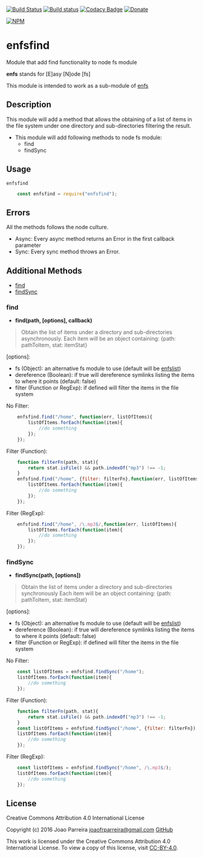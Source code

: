 [![Build Status](https://travis-ci.org/n3okill/enfsfind.svg)](https://travis-ci.org/n3okill/enfsfind)
[![Build status](https://ci.appveyor.com/api/projects/status/w8567ywc795x06po?svg=true)](https://ci.appveyor.com/project/n3okill/enfsfind)
[![Codacy Badge](https://api.codacy.com/project/badge/grade/125b0fd16c4e4ad390acd52b216586e1)](https://www.codacy.com/app/n3okill/enfsfind)
[![Donate](https://www.paypalobjects.com/en_US/i/btn/btn_donate_SM.gif)](https://www.paypal.com/cgi-bin/webscr?cmd=_s-xclick&hosted_button_id=64PYTCDH5UNZ6)

[![NPM](https://nodei.co/npm/enfsfind.png)](https://nodei.co/npm/enfsfind/)

enfsfind
=========
Module that add find functionality to node fs module

**enfs** stands for [E]asy [N]ode [fs]

This module is intended to work as a sub-module of [enfs](https://www.npmjs.com/package/enfs)


Description
-----------
This module will add a method that allows the obtaining of a
list of items in the file system under one directory and sub-directories
filtering the result.

- This module will add following methods to node fs module:
  * find
  * findSync
  
Usage
-----
`enfsfind`

```js
    const enfsfind = require("enfsfind");
```

Errors
------
All the methods follows the node culture.
- Async: Every async method returns an Error in the first callback parameter
- Sync: Every sync method throws an Error.


Additional Methods
------------------
- [find](#find)
- [findSync](#findsync)


### find
  - **find(path, [options], callback)**

> Obtain the list of items under a directory and sub-directories asynchronously.
Each item will be an object containing: {path: pathToItem, stat: itemStat}

[options]:
  * fs (Object): an alternative fs module to use (default will be [enfslist](https://www.npmjs.com/package/enfslist))
  * dereference (Boolean): if true will dereference symlinks listing the items to where it points (default: false)
  * filter (Function or RegExp): if defined will filter the items in the file system

No Filter:

```js
    enfsfind.find("/home", function(err, listOfItems){
        listOfItems.forEach(function(item){
            //do something
        });
    });
```

Filter (Function):

```js
    function filterFn(path, stat){
        return stat.isFile() && path.indexOf("mp3") !== -1;
    }
    enfsfind.find("/home", {filter: filterFn},function(err, listOfItems){
        listOfItems.forEach(function(item){
            //do something
        });
    });
```

Filter (RegExp):

```js
    enfsfind.find("/home", /\.mp3$/,function(err, listOfItems){
        listOfItems.forEach(function(item){
            //do something
        });
    });
```


### findSync
  - **findSync(path, [options])**

> Obtain the list of items under a directory and sub-directories synchronously
Each item will be an object containing: {path: pathToItem, stat: itemStat}

[options]:
  * fs (Object): an alternative fs module to use (default will be [enfslist](https://www.npmjs.com/package/enfslist))
  * dereference (Boolean): if true will dereference symlinks listing the items to where it points (default: false)
  * filter (Function or RegExp): if defined will filter the items in the file system

No Filter:

```js
    const listOfItems = enfsfind.findSync("/home");
    listOfItems.forEach(function(item){
        //do something
    });
```

Filter (Function):

```js
    function filterFn(path, stat){
        return stat.isFile() && path.indexOf("mp3") !== -1;
    }
    const listOfItems = enfsfind.findSync("/home", {filter: filterFn});
    listOfItems.forEach(function(item){
        //do something
    });
```

Filter (RegExp):

```js
    const listOfItems = enfsfind.findSync("/home", /\.mp3$/);
    listOfItems.forEach(function(item){
        //do something
    });
```

License
-------

Creative Commons Attribution 4.0 International License

Copyright (c) 2016 Joao Parreira <joaofrparreira@gmail.com> [GitHub](https://github.com/n3okill)

This work is licensed under the Creative Commons Attribution 4.0 International License. 
To view a copy of this license, visit [CC-BY-4.0](http://creativecommons.org/licenses/by/4.0/).


